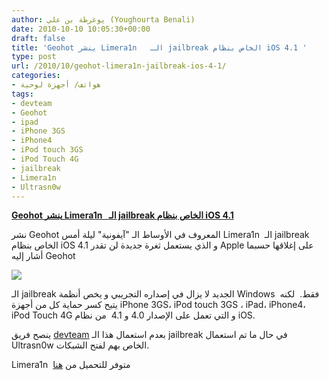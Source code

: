 ```yaml
---
author: يوغرطة بن علي (Youghourta Benali)
date: 2010-10-10 10:05:30+00:00
draft: false
title: 'Geohot ينشر Limera1n   الـ jailbreak الخاص بنظام iOS 4.1 '
type: post
url: /2010/10/geohot-limera1n-jailbreak-ios-4-1/
categories:
- هواتف/ أجهزة لوحية
tags:
- devteam
- Geohot
- ipad
- iPhone 3GS
- iPhone4
- iPod touch 3GS
- iPod Touch 4G
- jailbreak
- Limera1n
- Ultrasn0w
---
```


**[Geohot ينشر Limera1n   الـ jailbreak الخاص بنظام iOS 4.1](https://www.it-scoop.com/2010/10/geohot-limera1n-jailbreak-ios-4-1)**




نشر Geohot المعروف في الأوساط الـ "آيفونية" ليلة أمس Limera1n  الـ jailbreak الخاص بنظام iOS 4.1 و الذي يستعمل ثغرة جديدة لن تقدر Apple على إغلاقها حسبما أشار إليه Geohot




[![](https://www.it-scoop.com/wp-content/uploads/2010/10/limera1n-jailbreak.jpg)
](https://www.it-scoop.com/2010/10/geohot-limera1n-jailbreak-ios-4-1)





الـ jailbreak الجديد لا يزال في إصداره التجريبي و يخص أنظمة Windows  فقط.  لكنه يتيح كسر حماية كل من أجهزة iPhone 3GS، iPod touch 3GS ، iPad، iPhone4، iPod Touch 4G و التي تعمل على الإصدار 4.0 و 4.1  من نظام iOS.

ينصح فريق [devteam](http://blog.iphone-dev.org/) بعدم استعمال هذا الـ jailbreak في حال ما تم استعمال Ultrasn0w الخاص بهم لفتح الشبكات.

Limera1n  متوفر للتحميل من [هنا](http://www.limera1n.com/)
